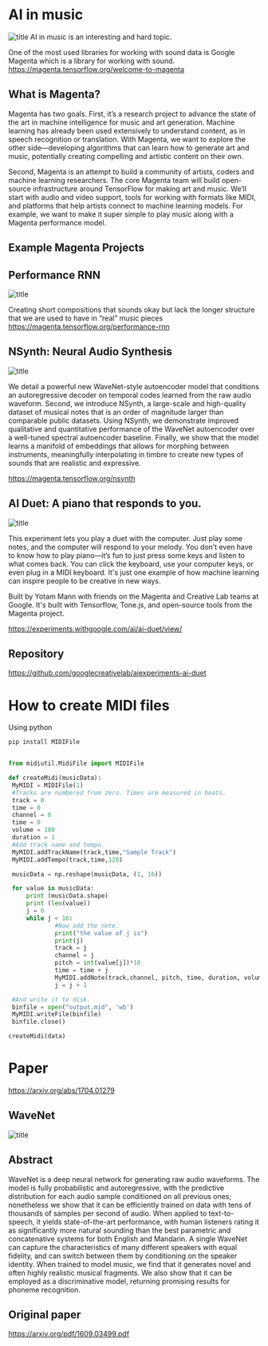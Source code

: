 # AI in music
![title](https://i.ytimg.com/vi/paBvh-0uw34/maxresdefault.jpg)
AI in music is an interesting and hard topic.

One of the most used libraries for working with sound data is Google Magenta which is a library for working with sound.
https://magenta.tensorflow.org/welcome-to-magenta

## What is Magenta?

Magenta has two goals. First, it’s a research project to advance the state of the art in machine intelligence for music and art generation. Machine learning has already been used extensively to understand content, as in speech recognition or translation. With Magenta, we want to explore the other side—developing algorithms that can learn how to generate art and music, potentially creating compelling and artistic content on their own.

Second, Magenta is an attempt to build a community of artists, coders and machine learning researchers. The core Magenta team will build open-source infrastructure around TensorFlow for making art and music. We’ll start with audio and video support, tools for working with formats like MIDI, and platforms that help artists connect to machine learning models. For example, we want to make it super simple to play music along with a Magenta performance model.

## Example Magenta Projects

## Performance RNN
![title](https://i.imgur.com/nwHQ2Eh.png)

Creating short compositions that sounds okay but lack the longer structure that we are used to have in “real” music pieces
https://magenta.tensorflow.org/performance-rnn

## NSynth: Neural Audio Synthesis
![title](https://i.imgur.com/uEFSWIe.png)

We detail a powerful new WaveNet-style autoencoder model that conditions an autoregressive decoder on temporal codes learned from the raw audio waveform. Second, we introduce NSynth, a large-scale and high-quality dataset of musical notes that is an order of magnitude larger than comparable public datasets. Using NSynth, we demonstrate improved qualitative and quantitative performance of the WaveNet autoencoder over a well-tuned spectral autoencoder baseline. Finally, we show that the model learns a manifold of embeddings that allows for morphing between instruments, meaningfully interpolating in timbre to create new types of sounds that are realistic and expressive.

https://magenta.tensorflow.org/nsynth

## AI Duet: A piano that responds to you.
![title](https://i.imgur.com/OVLGICa.png)

This experiment lets you play a duet with the computer. Just play some notes, and the computer will respond to your melody. You don’t even have to know how to play piano—it’s fun to just press some keys and listen to what comes back. You can click the keyboard, use your computer keys, or even plug in a MIDI keyboard. It's just one example of how machine learning can inspire people to be creative in new ways.

Built by Yotam Mann with friends on the Magenta and Creative Lab teams at Google. It's built with Tensorflow, Tone.js, and open-source tools from the Magenta project.

https://experiments.withgoogle.com/ai/ai-duet/view/

## Repository
https://github.com/googlecreativelab/aiexperiments-ai-duet

# How to create MIDI files
Using python

 ```python
pip install MIDIFile
 ```

   ```python

from midiutil.MidiFile import MIDIFile

def createMidi(musicData):
    MyMIDI = MIDIFile(1)
    #Tracks are numbered from zero. Times are measured in beats.
    track = 0
    time = 0
    channel = 0
    time = 0
    volume = 100
    duration = 1
    #Add track name and tempo.
    MyMIDI.addTrackName(track,time,"Sample Track")
    MyMIDI.addTempo(track,time,120)

    musicData = np.reshape(musicData, (1, 16))

    for value in musicData:
        print (musicData.shape)
        print (len(value))
        j = 0
        while j < 16:
                #Now add the note.
                print("the value of j is")
                print(j)
                track = j
                channel = j
                pitch = int(value[j])*10
                time = time + j
                MyMIDI.addNote(track,channel, pitch, time, duration, volume)
                j = j + 1

    #And write it to disk.
    binfile = open("output.mid", 'wb')
    MyMIDI.writeFile(binfile)
    binfile.close()

createMidi(data)

   ```

# Paper
https://arxiv.org/abs/1704.01279

## WaveNet
![title](https://storage.googleapis.com/deepmind-live-cms/documents/BlogPost-Fig1-Anim-160908-r01.gif)
## Abstract
WaveNet is a deep neural network for generating raw audio waveforms. The model is fully probabilistic and autoregressive, with the predictive distribution for each audio sample conditioned on all previous ones; nonetheless we show that it can be efficiently trained on data with tens of thousands of samples per second of audio. When applied to text-to-speech, it yields state-of-the-art performance, with human listeners rating it as significantly more natural sounding than the best parametric and concatenative systems for both English and Mandarin. A single WaveNet can capture the characteristics of many different speakers with equal fidelity, and can switch between them by conditioning on the speaker identity. When trained to model music, we find that it generates novel and often highly realistic musical fragments. We also show that it can be employed as a discriminative model, returning promising results for phoneme recognition.

## Original paper
https://arxiv.org/pdf/1609.03499.pdf


